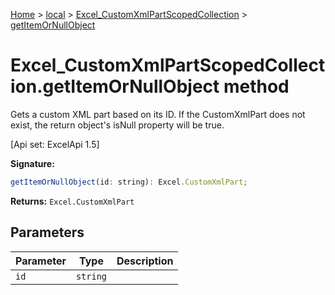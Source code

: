 [Home](./index) &gt; [local](local.md) &gt; [Excel\_CustomXmlPartScopedCollection](local.excel_customxmlpartscopedcollection.md) &gt; [getItemOrNullObject](local.excel_customxmlpartscopedcollection.getitemornullobject.md)

# Excel\_CustomXmlPartScopedCollection.getItemOrNullObject method

Gets a custom XML part based on its ID. If the CustomXmlPart does not exist, the return object's isNull property will be true. 

 \[Api set: ExcelApi 1.5\]

**Signature:**
```javascript
getItemOrNullObject(id: string): Excel.CustomXmlPart;
```
**Returns:** `Excel.CustomXmlPart`

## Parameters

|  Parameter | Type | Description |
|  --- | --- | --- |
|  `id` | `string` |  |

